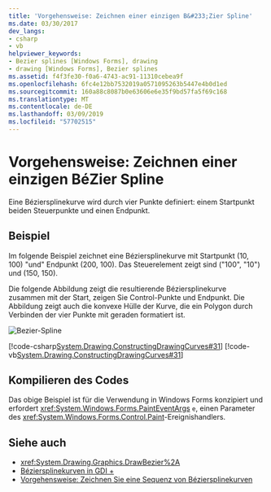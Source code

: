 ```yaml
---
title: 'Vorgehensweise: Zeichnen einer einzigen B&#233;Zier Spline'
ms.date: 03/30/2017
dev_langs:
- csharp
- vb
helpviewer_keywords:
- Bezier splines [Windows Forms], drawing
- drawing [Windows Forms], Bezier splines
ms.assetid: f4f3fe30-f0a6-4743-ac91-11310cebea9f
ms.openlocfilehash: 6fc4e12bb7532019a0571095263b5447e4b0d1ed
ms.sourcegitcommit: 160a88c8087b0e63606e6e35f9bd57fa5f69c168
ms.translationtype: MT
ms.contentlocale: de-DE
ms.lasthandoff: 03/09/2019
ms.locfileid: "57702515"
---
```

# <a name="how-to-draw-a-single-b233zier-spline"></a>Vorgehensweise: Zeichnen einer einzigen B&#233;Zier Spline
Eine Béziersplinekurve wird durch vier Punkte definiert: einem Startpunkt beiden Steuerpunkte und einen Endpunkt.  
  
## <a name="example"></a>Beispiel  
 Im folgende Beispiel zeichnet eine Béziersplinekurve mit Startpunkt (10, 100) "und" Endpunkt (200, 100). Das Steuerelement zeigt sind ("100", "10") und (150, 150).  
  
 Die folgende Abbildung zeigt die resultierende Béziersplinekurve zusammen mit der Start, zeigen Sie Control-Punkte und Endpunkt. Die Abbildung zeigt auch die konvexe Hülle der Kurve, die ein Polygon durch Verbinden der vier Punkte mit geraden formatiert ist.  
  
 ![Bezier-Spline](./media/bezierspline1.png "BezierSpline1")  
  
 [!code-csharp[System.Drawing.ConstructingDrawingCurves#31](~/samples/snippets/csharp/VS_Snippets_Winforms/System.Drawing.ConstructingDrawingCurves/CS/Class1.cs#31)]
 [!code-vb[System.Drawing.ConstructingDrawingCurves#31](~/samples/snippets/visualbasic/VS_Snippets_Winforms/System.Drawing.ConstructingDrawingCurves/VB/Class1.vb#31)]  
  
## <a name="compiling-the-code"></a>Kompilieren des Codes  
 Das obige Beispiel ist für die Verwendung in Windows Forms konzipiert und erfordert <xref:System.Windows.Forms.PaintEventArgs> `e`, einen Parameter des <xref:System.Windows.Forms.Control.Paint>-Ereignishandlers.  
  
## <a name="see-also"></a>Siehe auch
- <xref:System.Drawing.Graphics.DrawBezier%2A>
- [Béziersplinekurven in GDI +](bezier-splines-in-gdi.md)
- [Vorgehensweise: Zeichnen Sie eine Sequenz von Béziersplinekurven](how-to-draw-a-sequence-of-bezier-splines.md)
